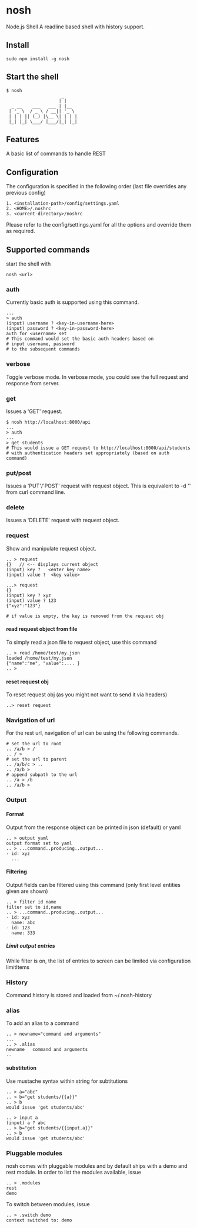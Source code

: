# nosh
Node.js Shell
A readline based shell with history support. 

## Install

    sudo npm install -g nosh

## Start the shell

    $ nosh
                         _     
                        | |    
      _ __    ___   ___ | |__  
     | '_ \  / _ \ / __|| '_ \ 
     | | | || (_) |\__ \| | | |
     |_| |_| \___/ |___/|_| |_|

## Features
A basic list of commands to handle REST

## Configuration
The configuration is specified in the following order (last file overrides any previous config)

    1. <installation-path>/config/settings.yaml
    2. <HOME>/.noshrc
    3. <current-directory>/noshrc

Please refer to the config/settings.yaml for all the options and override them as required.

## Supported commands

start the shell with 

    nosh <url>

### auth
Currently basic auth is supported using this command.

    ...
    > auth
    (input) username ? <key-in-username-here>
    (input) password ? <key-in-password-here>
    auth for <username> set
    # This command would set the basic auth headers based on 
    # input username, password
    # to the subsequent commands

### verbose
Toggle verbose mode. In verbose mode, you could see the full request and response from server.

### get
Issues a 'GET' request. 

    $ nosh http://localhost:8000/api
    ...
    > auth
    ...
    > get students
    # This would issue a GET request to http://localhost:8000/api/students
    # with authentication headers set appropriately (based on auth command)

### put/post
Issues a 'PUT'/'POST' request with request object.  This is equivalent to -d '<requestobj>' from curl command line.

### delete
Issues a 'DELETE' request with request object.

### request
Show and manipulate request object. 

    .. > request
    {}   // <-- displays current object 
    (input) key ?   <enter key name>
    (input) value ?  <key value>
    
    ...> request
    {}
    (input) key ? xyz
    (input) value ? 123
    {"xyz":"123"}
        
    # if value is empty, the key is removed from the request obj

#### read request object from file
To simply read a json file to request object, use this command

    .. > read /home/test/my.json
    loaded /home/test/my.json
    {"name":"me", "value":.... }
    .. >

#### reset request obj
To reset request obj (as you might not want to send it via headers)

    ..> reset request

### Navigation of url
For the rest url, navigation of url can be using the following commands. 

    # set the url to root
    .. /a/b > /
    .. / >
    # set the url to parent
    .. /a/b/c > ..
    .. /a/b >
    # append subpath to the url
    .. /a > /b
    .. /a/b >

### Output

#### Format
Output from the response object can be printed in json (default) or yaml

    .. > output yaml
    output format set to yaml
    .. > ...command..producing..output...
    - id: xyz 
      ...

#### Filtering
Output fields can be filtered using this command (only first level entities given are shown)

    .. > filter id name
    filter set to id,name
    .. > ...command..producing..output...
    - id: xyz 
      name: abc
    - id: 123
      name: 333

##### Limit output entries
While filter is on, the list of entries to screen can be limited via configuration limitItems

### History
Command history is stored and loaded from ~/.nosh-history

### alias
To add an alias to a command

    .. > newname="command and arguments"
    ...
    .. > .alias
    newname   command and arguments
    ..    
    
#### substitution
Use mustache syntax within string for subtitutions

    .. > a="abc"
    .. > b="get students/{{a}}"
    .. > b
    would issue 'get students/abc'
    
    .. > input a
    (input) a ? abc
    .. > b="get students/{{input.a}}"
    .. > b
    would issue 'get students/abc'


### Pluggable modules
nosh comes with pluggable modules and by default ships with a demo and rest module. 
In order to list the modules available, issue 

    .. > .modules
    rest
    demo
    
To switch between modules, issue

    .. > .switch demo
    context switched to: demo


